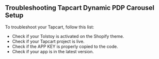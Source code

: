 ## Troubleshooting Tapcart Dynamic PDP Carousel Setup

To troubleshoot your Tapcart, follow this list:

- Check if your Tolstoy is activated on the Shopify theme.
- Check if your Tapcart project is live.
- Check if the APP KEY is properly copied to the code.
- Check if your app is in the latest version.
